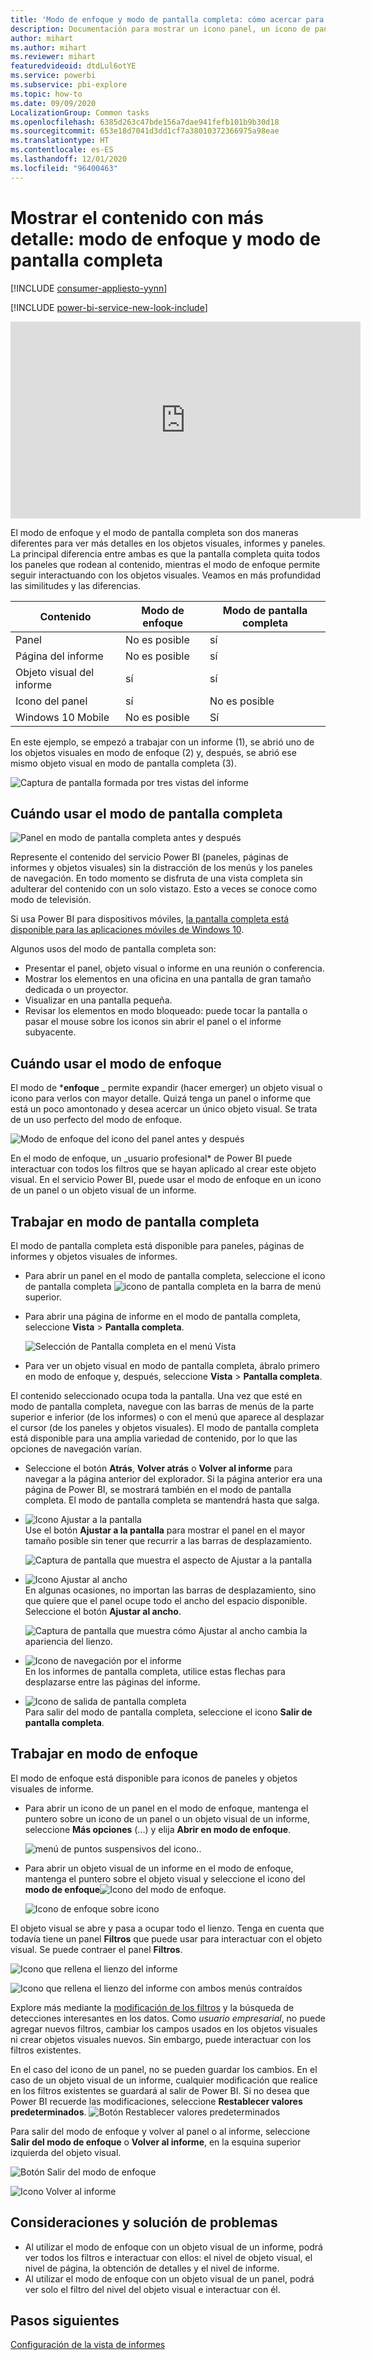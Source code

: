 ```yaml
---
title: 'Modo de enfoque y modo de pantalla completa: cómo acercar para ver más detalles'
description: Documentación para mostrar un icono panel, un icono de panel, un informe o un objeto visual del informe de Power BI en el modo de enfoque o en el modo de pantalla completa
author: mihart
ms.author: mihart
ms.reviewer: mihart
featuredvideoid: dtdLul6otYE
ms.service: powerbi
ms.subservice: pbi-explore
ms.topic: how-to
ms.date: 09/09/2020
LocalizationGroup: Common tasks
ms.openlocfilehash: 6385d263c47bde156a7dae941fefb101b9b30d18
ms.sourcegitcommit: 653e18d7041d3dd1cf7a38010372366975a98eae
ms.translationtype: HT
ms.contentlocale: es-ES
ms.lasthandoff: 12/01/2020
ms.locfileid: "96400463"
---
```

# <a name="display-content-in-more-detail-focus-mode-and-full-screen-mode"></a>Mostrar el contenido con más detalle: modo de enfoque y modo de pantalla completa

[!INCLUDE [consumer-appliesto-yynn](../includes/consumer-appliesto-yynn.md)]

[!INCLUDE [power-bi-service-new-look-include](../includes/power-bi-service-new-look-include.md)]    

<iframe width="560" height="315" src="https://www.youtube.com/embed/dtdLul6otYE" frameborder="0" allowfullscreen></iframe>

El modo de enfoque y el modo de pantalla completa son dos maneras diferentes para ver más detalles en los objetos visuales, informes y paneles.  La principal diferencia entre ambas es que la pantalla completa quita todos los paneles que rodean al contenido, mientras el modo de enfoque permite seguir interactuando con los objetos visuales. Veamos en más profundidad las similitudes y las diferencias.  

|Contenido    | Modo de enfoque  |Modo de pantalla completa  |
|---------|---------|----------------------|
|Panel     |   No es posible     | sí |
|Página del informe   | No es posible  | sí|
|Objeto visual del informe | sí    | sí |
|Icono del panel | sí    | No es posible |
|Windows 10 Mobile | No es posible | Sí |

En este ejemplo, se empezó a trabajar con un informe (1), se abrió uno de los objetos visuales en modo de enfoque (2) y, después, se abrió ese mismo objeto visual en modo de pantalla completa (3). 

![Captura de pantalla formada por tres vistas del informe](media/end-user-focus/power-bi-reports.png)

## <a name="when-to-use-full-screen-mode"></a>Cuándo usar el modo de pantalla completa

![Panel en modo de pantalla completa antes y después](media/end-user-focus/power-bi-dashboards-focus.png)

Represente el contenido del servicio Power BI (paneles, páginas de informes y objetos visuales) sin la distracción de los menús y los paneles de navegación.  En todo momento se disfruta de una vista completa sin adulterar del contenido con un solo vistazo. Esto a veces se conoce como modo de televisión.   

Si usa Power BI para dispositivos móviles, [la pantalla completa está disponible para las aplicaciones móviles de Windows 10](./mobile/mobile-windows-10-app-presentation-mode.md). 

Algunos usos del modo de pantalla completa son:

* Presentar el panel, objeto visual o informe en una reunión o conferencia.
* Mostrar los elementos en una oficina en una pantalla de gran tamaño dedicada o un proyector.
* Visualizar en una pantalla pequeña.
* Revisar los elementos en modo bloqueado: puede tocar la pantalla o pasar el mouse sobre los iconos sin abrir el panel o el informe subyacente.

## <a name="when-to-use-focus-mode"></a>Cuándo usar el modo de enfoque

El modo de ***enfoque** _ permite expandir (hacer emerger) un objeto visual o icono para verlos con mayor detalle.  Quizá tenga un panel o informe que está un poco amontonado y desea acercar un único objeto visual.  Se trata de un uso perfecto del modo de enfoque.  

![Modo de enfoque del icono del panel antes y después](media/end-user-focus/power-bi-compare-dash.png)

En el modo de enfoque, un _usuario profesional* de Power BI puede interactuar con todos los filtros que se hayan aplicado al crear este objeto visual.  En el servicio Power BI, puede usar el modo de enfoque en un icono de un panel o un objeto visual de un informe.

## <a name="working-in-full-screen-mode"></a>Trabajar en modo de pantalla completa

El modo de pantalla completa está disponible para paneles, páginas de informes y objetos visuales de informes. 

- Para abrir un panel en el modo de pantalla completa, seleccione el icono de pantalla completa ![icono de pantalla completa](media/end-user-focus/power-bi-full-screen-icon.png) en la barra de menú superior. 

- Para abrir una página de informe en el modo de pantalla completa, seleccione **Vista** > **Pantalla completa**.

    ![Selección de Pantalla completa en el menú Vista](media/end-user-focus/power-bi-view.png)


- Para ver un objeto visual en modo de pantalla completa, ábralo primero en modo de enfoque y, después, seleccione **Vista** > **Pantalla completa**.  


El contenido seleccionado ocupa toda la pantalla. Una vez que esté en modo de pantalla completa, navegue con las barras de menús de la parte superior e inferior (de los informes) o con el menú que aparece al desplazar el cursor (de los paneles y objetos visuales). El modo de pantalla completa está disponible para una amplia variedad de contenido, por lo que las opciones de navegación varían.   


  * Seleccione el botón **Atrás**, **Volver atrás** o **Volver al informe** para navegar a la página anterior del explorador. Si la página anterior era una página de Power BI, se mostrará también en el modo de pantalla completa.  El modo de pantalla completa se mantendrá hasta que salga.

  * ![Icono Ajustar a la pantalla](media/end-user-focus/power-bi-fit-to-screen-icon.png)    
    Use el botón **Ajustar a la pantalla** para mostrar el panel en el mayor tamaño posible sin tener que recurrir a las barras de desplazamiento.  

    ![Captura de pantalla que muestra el aspecto de Ajustar a la pantalla](media/end-user-focus/power-bi-fit-screen.png)

  * ![Icono Ajustar al ancho](media/end-user-focus/power-bi-fit-width.png)       
    En algunas ocasiones, no importan las barras de desplazamiento, sino que quiere que el panel ocupe todo el ancho del espacio disponible. Seleccione el botón **Ajustar al ancho**.    

    ![Captura de pantalla que muestra cómo Ajustar al ancho cambia la apariencia del lienzo. ](media/end-user-focus/power-bi-fit-to-width-new.png)

  * ![Icono de navegación por el informe](media/end-user-focus/power-bi-report-nav2.png)       
    En los informes de pantalla completa, utilice estas flechas para desplazarse entre las páginas del informe.    
  * ![Icono de salida de pantalla completa](media/end-user-focus/exit-fullscreen-new.png)     
  Para salir del modo de pantalla completa, seleccione el icono **Salir de pantalla completa**.

      

## <a name="working-in-focus-mode"></a>Trabajar en modo de enfoque

El modo de enfoque está disponible para iconos de paneles y objetos visuales de informe. 

- Para abrir un icono de un panel en el modo de enfoque, mantenga el puntero sobre un icono de un panel o un objeto visual de un informe, seleccione **Más opciones** (...) y elija **Abrir en modo de enfoque**.

    ![menú de puntos suspensivos del icono](media/end-user-focus/power-bi-focus-dashboard.png).. 

- Para abrir un objeto visual de un informe en el modo de enfoque, mantenga el puntero sobre el objeto visual y seleccione el icono del **modo de enfoque**![Icono del modo de enfoque](media/end-user-focus/pbi_popout.jpg).  

   ![Icono de enfoque sobre icono](media/end-user-focus/power-bi-hover-focus.png)



El objeto visual se abre y pasa a ocupar todo el lienzo. Tenga en cuenta que todavía tiene un panel **Filtros** que puede usar para interactuar con el objeto visual. Se puede contraer el panel **Filtros**.

   ![Icono que rellena el lienzo del informe](media/end-user-focus/power-bi-filter.png)


   ![Icono que rellena el lienzo del informe con ambos menús contraídos](media/end-user-focus/power-bi-filter-collapse.png)  

Explore más mediante la [modificación de los filtros](end-user-report-filter.md) y la búsqueda de detecciones interesantes en los datos. Como *usuario empresarial*, no puede agregar nuevos filtros, cambiar los campos usados en los objetos visuales ni crear objetos visuales nuevos.  Sin embargo, puede interactuar con los filtros existentes. 

En el caso del icono de un panel, no se pueden guardar los cambios. En el caso de un objeto visual de un informe, cualquier modificación que realice en los filtros existentes se guardará al salir de Power BI. Si no desea que Power BI recuerde las modificaciones, seleccione **Restablecer valores predeterminados**. ![Botón Restablecer valores predeterminados](media/end-user-focus/power-bi-resets.png)  

Para salir del modo de enfoque y volver al panel o al informe, seleccione **Salir del modo de enfoque** o **Volver al informe**, en la esquina superior izquierda del objeto visual.

![Botón Salir del modo de enfoque](media/end-user-focus/power-bi-exit.png)    

![Icono Volver al informe](media/end-user-focus/power-bi-back-to-report.png)  

## <a name="considerations-and-troubleshooting"></a>Consideraciones y solución de problemas

* Al utilizar el modo de enfoque con un objeto visual de un informe, podrá ver todos los filtros e interactuar con ellos: el nivel de objeto visual, el nivel de página, la obtención de detalles y el nivel de informe.    
* Al utilizar el modo de enfoque con un objeto visual de un panel, podrá ver solo el filtro del nivel del objeto visual e interactuar con él.

## <a name="next-steps"></a>Pasos siguientes

[Configuración de la vista de informes](end-user-report-view.md)